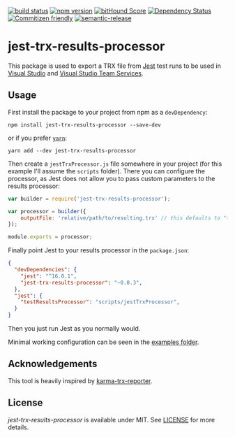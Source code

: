 [![build status](https://secure.travis-ci.org/no23reason/jest-trx-results-processor.svg)](http://travis-ci.org/no23reason/jest-trx-results-processor)
[![npm version](https://img.shields.io/npm/v/jest-trx-results-processor.svg)](https://www.npmjs.com/package/jest-trx-results-processor)
[![bitHound Score](https://www.bithound.io/github/no23reason/jest-trx-results-processor/badges/score.svg)](https://www.bithound.io/github/no23reason/jest-trx-results-processor)
[![Dependency Status](https://david-dm.org/no23reason/jest-trx-results-processor.svg)](https://david-dm.org/no23reason/jest-trx-results-processor)
[![Commitizen friendly](https://img.shields.io/badge/commitizen-friendly-brightgreen.svg)](http://commitizen.github.io/cz-cli/)
[![semantic-release](https://img.shields.io/badge/%20%20%F0%9F%93%A6%F0%9F%9A%80-semantic--release-e10079.svg)](https://github.com/semantic-release/semantic-release)

# jest-trx-results-processor
This package is used to export a TRX file from [Jest](https://facebook.github.io/jest/) test runs to be used in [Visual Studio](https://www.visualstudio.com/) and [Visual Studio Team Services](https://www.visualstudio.com/vsts-test/).

## Usage

First install the package to your project from npm as a `devDependency`:
```
npm install jest-trx-results-processor --save-dev
```
or if you prefer [`yarn`](https://yarnpkg.com/):
```
yarn add --dev jest-trx-results-processor
```

Then create a `jestTrxProcessor.js` file somewhere in your project (for this example I'll assume the `scripts` folder).
There you can configure the processor, as Jest does not allow you to pass custom parameters to the results processor:
```js
var builder = require('jest-trx-results-processor');

var processor = builder({
    outputFile: 'relative/path/to/resulting.trx' // this defaults to "test-results.trx"
});

module.exports = processor;
```

Finally point Jest to your results processor in the `package.json`:
```json
{
  "devDependencies": {
    "jest": "^16.0.1",
    "jest-trx-results-processor": "~0.0.3",
  },
  "jest": {
    "testResultsProcessor": "scripts/jestTrxProcessor",
  }
}
```

Then you just run Jest as you normally would.

Minimal working configuration can be seen in the [examples folder](https://github.com/no23reason/jest-trx-results-processor/tree/master/examples).

## Acknowledgements
This tool is heavily inspired by [karma-trx-reporter](https://github.com/hatchteam/karma-trx-reporter).

## License

*jest-trx-results-processor* is available under MIT. See [LICENSE](https://github.com/no23reason/jest-trx-results-processor/tree/master/LICENSE) for more details.
